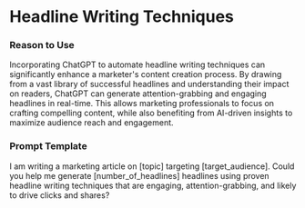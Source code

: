 # Headline Writing Techniques

### Reason to Use

Incorporating ChatGPT to automate headline writing techniques can significantly enhance a marketer's content creation process. By drawing from a vast library of successful headlines and understanding their impact on readers, ChatGPT can generate attention-grabbing and engaging headlines in real-time. This allows marketing professionals to focus on crafting compelling content, while also benefiting from AI-driven insights to maximize audience reach and engagement.

### Prompt Template

I am writing a marketing article on [topic] targeting [target_audience]. Could you help me generate [number_of_headlines] headlines using proven headline writing techniques that are engaging, attention-grabbing, and likely to drive clicks and shares?